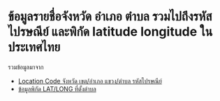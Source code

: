 # ข้อมูลรายชื่อจังหวัด อำเภอ ตำบล รวมไปถึงรหัสไปรษณีย์ และพิกัด latitude longitude ในประเทศไทย

รวมข้อมูลมาจาก
- [Location Code จังหวัด เขต/อำเภอ แขวง/ตำบล รหัสไปรษณีย์](https://www.bot.or.th/Thai/Statistics/DataManagementSystem/TempClose/FI_FM1/Code/DocLib_StandardCodeMapping/Location_Postal%20Code.xls)
- [ข้อมูลพิกัด LAT/LONG ที่ตั้งตำบล](https://data.go.th/DatasetDetail.aspx?id=c6d42e1b-3219-47e1-b6b7-dfe914f27910)
